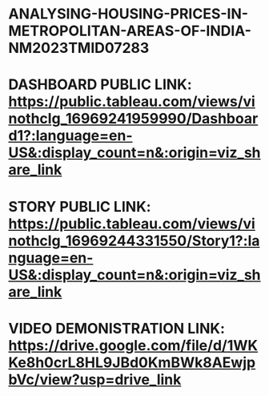 # ANALYSING-HOUSING-PRICES-IN-METROPOLITAN-AREAS-OF-INDIA-NM2023TMID07283


# DASHBOARD PUBLIC LINK: https://public.tableau.com/views/vinothclg_16969241959990/Dashboard1?:language=en-US&:display_count=n&:origin=viz_share_link

# STORY PUBLIC LINK:  https://public.tableau.com/views/vinothclg_16969244331550/Story1?:language=en-US&:display_count=n&:origin=viz_share_link

# VIDEO DEMONISTRATION LINK: https://drive.google.com/file/d/1WKKe8h0crL8HL9JBd0KmBWk8AEwjpbVc/view?usp=drive_link
